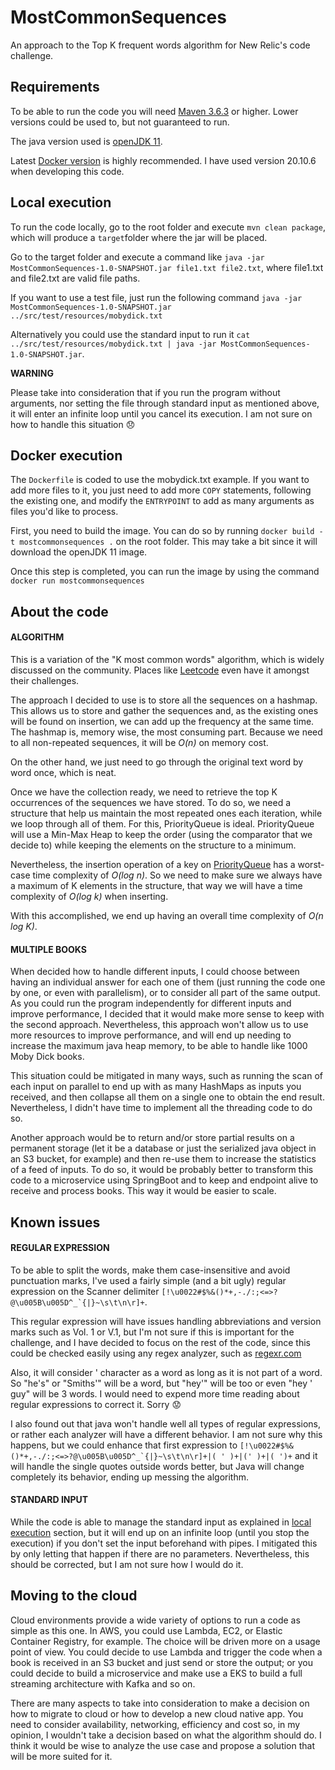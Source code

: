 # MostCommonSequences
An approach to the Top K frequent words algorithm for New Relic's code challenge.

## Requirements
To be able to run the code you will need [Maven 3.6.3](https://maven.apache.org/download.cgi) or higher. Lower versions could be used to, but not guaranteed to run.

The java version used is [openJDK 11](https://openjdk.java.net/projects/jdk/11/).

Latest [Docker version](https://www.docker.com/products/docker-desktop) is highly recommended. I have used version 20.10.6 when developing this code.

## Local execution
To run the code locally, go to the root folder and execute `mvn clean package`, which will produce a `target`folder where the jar will be placed.

Go to the target folder and execute a command like `java -jar MostCommonSequences-1.0-SNAPSHOT.jar file1.txt file2.txt`, where file1.txt and file2.txt are valid file paths.

If you want to use a test file, just run the following command `java -jar MostCommonSequences-1.0-SNAPSHOT.jar ../src/test/resources/mobydick.txt`

Alternatively you could use the standard input to run it `cat ../src/test/resources/mobydick.txt | java -jar MostCommonSequences-1.0-SNAPSHOT.jar`.

**WARNING**

Please take into consideration that if you run the program without arguments, nor setting the file through standard input as mentioned above, it will enter an infinite loop until you cancel its execution.
I am not sure on how to handle this situation :disappointed:

## Docker execution
The `Dockerfile` is coded to use the mobydick.txt example. If you want to add more files to it, you just need to add more `COPY` statements, following the existing one, and modify the `ENTRYPOINT` to add as many arguments as files you'd like to process.

First, you need to build the image. You can do so by running `docker build -t mostcommonsequences .`  on the root folder.
This may take a bit since it will download the openJDK 11 image.

Once this step is completed, you can run the image by using the command `docker run mostcommonsequences`

## About the code

#### ALGORITHM
This is a variation of the "K most common words" algorithm, which is widely discussed on the community. Places like [Leetcode](https://leetcode.com/problems/top-k-frequent-words/discuss/?currentPage=1&orderBy=hot&query=) even have it amongst their challenges.

The approach I decided to use is to store all the sequences on a hashmap. This allows us to store and gather the sequences and, as the existing ones will be found on insertion, we can add up the frequency at the same time.
The hashmap is, memory wise, the most consuming part. Because we need to all non-repeated sequences, it will be *O(n)* on memory cost.

On the other hand, we just need to go through the original text word by word once, which is neat.

Once we have the collection ready, we need to retrieve the top K occurrences of the sequences we have stored. To do so, we need a structure that help us maintain the most repeated ones each iteration, while we loop through all of them.
For this, PriorityQueue is ideal. PriorityQueue will use a Min-Max Heap to keep the order (using the comparator that we decide to) while keeping the elements on the structure to a minimum.

Nevertheless, the insertion operation of a key on [PriorityQueue](https://docs.oracle.com/en/java/javase/11/docs/api/java.base/java/util/PriorityQueue.html) has a worst-case time complexity of *O(log n)*.
So we need to make sure we always have a maximum of K elements in the structure, that way we will have a time complexity of *O(log k)* when inserting.

With this accomplished, we end up having an overall time complexity of *O(n log K)*. 

#### MULTIPLE BOOKS

When decided how to handle different inputs, I could choose between having an individual answer for each one of them (just running the code one by one, or even with parallelism), or to consider all part of the same output.
As you could run the program independently for different inputs and improve performance, I decided that it would make more sense to keep with the second approach. Nevertheless, this approach won't allow us to use more resources to improve performance,
and will end up needing to increase the maximum java heap memory, to be able to handle like 1000 Moby Dick books.

This situation could be mitigated in many ways, such as running the scan of each input on parallel to end up with as many HashMaps as inputs you received, and then collapse all them on a single one to obtain the end result.
Nevertheless, I didn't have time to implement all the threading code to do so.

Another approach would be to return and/or store partial results on a permanent storage (let it be a database or just the serialized java object in an S3 bucket, for example) and then re-use them to increase the statistics of a feed of inputs.
To do so, it would be probably better to transform this code to a microservice using SpringBoot and to keep and endpoint alive to receive and process books. This way it would be easier to scale. 

## Known issues

#### REGULAR EXPRESSION

To be able to split the words, make them case-insensitive and avoid punctuation marks, I've used a fairly simple (and a bit ugly) regular expression on the Scanner delimiter ```[!\u0022#$%&()*+,-./:;<=>?@\u005B\u005D^_`{|}~\s\t\n\r]+```. 

This regular expression will have issues handling abbreviations and version marks such as Vol. 1 or V.1, but I'm not sure if this  is important for the challenge, and I have decided to focus on the
rest of the code, since this could be checked easily using any regex analyzer, such as [regexr.com](https://regexr.com/)

Also, it will consider ' character as a word as long as it is not part of a word. So "he's" or "Smiths'" will be a word, but "hey'" will be too
or even "hey ' guy" will be 3 words. I would need to expend more time reading about regular expressions to correct it.
Sorry :worried:

I also found out that java won't handle well all types of regular expressions, or rather each analyzer will have a different behavior.
I am not sure why this happens, but we could enhance that first expression to ```[!\u0022#$%&()*+,-./:;<=>?@\u005B\u005D^_`{|}~\s\t\n\r]+|( ' )+|(' )+|( ')+``` and it will handle the single quotes outside words better, but Java will change completely its behavior, ending up messing the algorithm.

#### STANDARD INPUT

While the code is able to manage the standard input as explained in [local execution](#local-execution) section, but it will end up on an infinite loop (until you stop the execution) if you don't set the input beforehand with pipes.
I mitigated this by only letting that happen if there are no parameters. Nevertheless, this should be corrected, but I am not sure how I would do it.

## Moving to the cloud

Cloud environments provide a wide variety of options to run a code as simple as this one. In AWS, you could use Lambda, EC2, or Elastic Container Registry, for example.
The choice will be driven more on a usage point of view. You could decide to use Lambda and trigger the code when a book is received in an S3 bucket and just send or store the output;
or you could decide to build a microservice and make use a EKS to build a full streaming architecture with Kafka and so on. 

There are many aspects to take into consideration to make a decision on how to migrate to cloud or how to develop a new cloud native app. You need to consider availability, networking, efficiency and cost so,
in my opinion, I wouldn't take a decision based on what the algorithm should do. I think it would be wise to analyze the use case and propose a solution that will be more suited for it.
